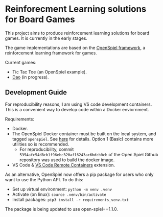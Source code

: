 # Reinforecment Learning solutions for Board Games

This project aims to produce reinforcement learning solutions for board games. It is currently in the early stages.

The game implementations are based on the [OpenSpiel framework](https://github.com/deepmind/open_spiel), a reinforcement learning framework for games.

Current games:

  * Tic Tac Toe (an OpenSpiel example).
  * [Dao](https://boardgamegeek.com/boardgame/948/dao) (in progress).

## Development Guide

For reproducibility reasons, I am using VS code development containers. This is a convenient way to develop code within a Docker enviornment.

Requirements:

  * Docker.
  * The OpenSpiel Docker container must be built on the local system, and tagged `openspiel`. See [here](https://github.com/deepmind/open_spiel/blob/master/docs/install.md) for details. Option 1 (Basic) contains more utilities so is recommended.
    + For reproducibility, commit `5354afc54d8cb1f96ebc320af16243ac6bdcb0cb` of the Open Spiel Github repository was used to build the docker image.
  * VS Code & [VS Code Remote Containers](https://code.visualstudio.com/docs/remote/containers) extension.

As an alternative, OpenSpiel now offers a pip package for users who only want to use the Python API. To do this:

  * Set up virtual environment: `python -m venv .venv`
  * Activate (on linux): `source .venv/bin/activate` 
  * Install packages: `pip3 install -r requirements_venv.txt`

The package is being updated to use open-spiel==1.1.0.
